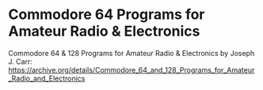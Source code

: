 # Commodore 64 Programs for Amateur Radio &amp; Electronics
Commodore 64 & 128 Programs for Amateur Radio & Electronics by Joseph J. Carr:
https://archive.org/details/Commodore_64_and_128_Programs_for_Amateur_Radio_and_Electronics
